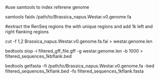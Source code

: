 #use samtools to index referene genome    

samtools faidx /path/to/Brassica_napus.Westar.v0.genome.fa

#extract the RenSeq regions the with unique regions and add 1k left and right flanking regions    

cut -f 1,2 Brassica_napus.Westar.v0.genome.fa.fai > westar.genome.len   

bedtools slop -i filtered_gff_file.gff -g westar.genome.len -b 1000 > filtered_sequences_1kbflank.bed   

bedtools getfasta -fi /path/to/Brassica_napus.Westar.v0.genome.fa -bed filtered_sequences_1kflank.bed -fo filtered_sequences_1kflank.fasta

